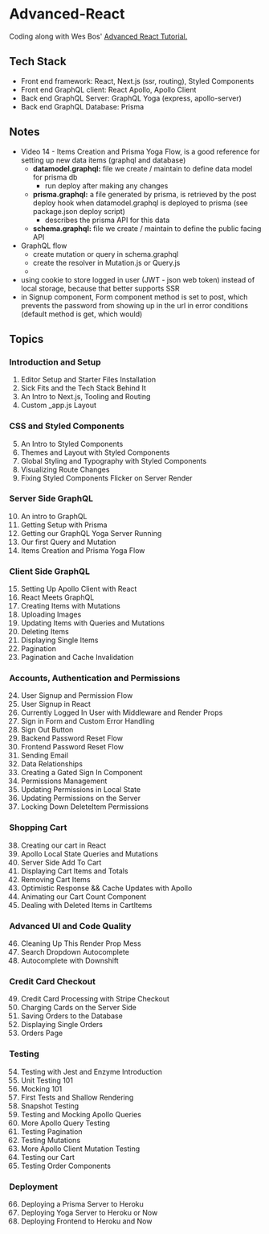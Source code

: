 # Advanced-React

Coding along with Wes Bos' [Advanced React Tutorial.](https://advancedreact.com/)

## Tech Stack
* Front end framework: React, Next.js (ssr, routing), Styled Components
* Front end GraphQL client: React Apollo, Apollo Client
* Back end GraphQL Server: GraphQL Yoga (express, apollo-server)
* Back end GraphQL Database: Prisma

## Notes
* Video 14 - Items Creation and Prisma Yoga Flow, is a good reference for setting up new data items (graphql and database)
  - **datamodel.graphql:** file we create / maintain to define data model for prisma db
    + run deploy after making any changes
  - **prisma.graphql:** a file generated by prisma, is retrieved by the post deploy hook when datamodel.graphql is deployed to prisma (see package.json deploy script)
    + describes the prisma API for this data
  - **schema.graphql:** file we create / maintain to define the public facing API
* GraphQL flow
  - create mutation or query in schema.graphql
  - create the resolver in Mutation.js or Query.js
  - 
* using cookie to store logged in user (JWT - json web token) instead of local storage, because that better supports SSR
* in Signup component, Form component method is set to post, which prevents the password from showing up in the url in error conditions (default method is get, which would)
  
## Topics

### Introduction and Setup
1. Editor Setup and Starter Files Installation
2. Sick Fits and the Tech Stack Behind It
3. An Intro to Next.js, Tooling and Routing
4. Custom _app.js Layout

### CSS and Styled Components
5. An Intro to Styled Components
6. Themes and Layout with Styled Components
7. Global Styling and Typography with Styled Components
8. Visualizing Route Changes
9. Fixing Styled Components Flicker on Server Render

### Server Side GraphQL
10. An intro to GraphQL
11. Getting Setup with Prisma
12. Getting our GraphQL Yoga Server Running
13. Our first Query and Mutation
14. Items Creation and Prisma Yoga Flow

### Client Side GraphQL
15. Setting Up Apollo Client with React
16. React Meets GraphQL
17. Creating Items with Mutations
18. Uploading Images
19. Updating Items with Queries and Mutations
20. Deleting Items
21. Displaying Single Items
22. Pagination
23. Pagination and Cache Invalidation

### Accounts, Authentication and Permissions
24. User Signup and Permission Flow
25. User Signup in React
26. Currently Logged In User with Middleware and Render Props
27. Sign in Form and Custom Error Handling
28. Sign Out Button
29. Backend Password Reset Flow
30. Frontend Password Reset Flow
31. Sending Email
32. Data Relationships
33. Creating a Gated Sign In Component
34. Permissions Management
35. Updating Permissions in Local State
36. Updating Permissions on the Server
37. Locking Down DeleteItem Permissions

### Shopping Cart
38. Creating our cart in React
39. Apollo Local State Queries and Mutations
40. Server Side Add To Cart
41. Displaying Cart Items and Totals
42. Removing Cart Items
43. Optimistic Response && Cache Updates with Apollo
44. Animating our Cart Count Component
45. Dealing with Deleted Items in CartItems

### Advanced UI and Code Quality
46. Cleaning Up This Render Prop Mess
47. Search Dropdown Autocomplete
48. Autocomplete with Downshift

### Credit Card Checkout
49. Credit Card Processing with Stripe Checkout
50. Charging Cards on the Server Side
51. Saving Orders to the Database
52. Displaying Single Orders
53. Orders Page

### Testing
54. Testing with Jest and Enzyme Introduction
55. Unit Testing 101
56. Mocking 101
57. First Tests and Shallow Rendering
58. Snapshot Testing
59. Testing and Mocking Apollo Queries
60. More Apollo Query Testing
61. Testing Pagination
62. Testing Mutations
63. More Apollo Client Mutation Testing
64. Testing our Cart
65. Testing Order Components

### Deployment
66. Deploying a Prisma Server to Heroku
67. Deploying Yoga Server to Heroku or Now
68. Deploying Frontend to Heroku and Now
